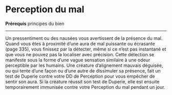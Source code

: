 # Perception du mal

<p><strong>Prérequis</strong> principes du bien</p>
<hr>
<p>Un pressentiment ou des nausées vous avertissent de la présence du mal. Quand vous êtes à proximité d’une aura de mal puissante ou écrasante (page 335), vous finissez par la détecter, même si ce n’est pas instantané et que vous ne pouvez pas la localiser avec précision. Cette détection se manifeste sous la forme d’une vague sensation similaire à une odeur perceptible par les humains. Une créature d’alignement mauvais déguisée, ou qui tente d’une façon ou d’une autre de dissimuler sa présence, fait un test de Duperie contre votre DD de Perception pour vous empêcher de sentir son aura. Si la créature réussit son test de Duperie, elle est ensuite temporairement immunisée contre votre Perception du mal pendant un jour.</p>